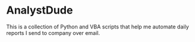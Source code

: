 # AnalystDude
This is a collection of Python and VBA scripts that help me automate daily reports I send to company over email.
